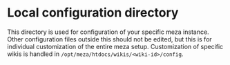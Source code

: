 Local configuration directory
=============================

This directory is used for configuration of your specific meza instance. Other configuration files outside this should not be edited, but this is for individual customization of the entire meza setup. Customization of specific wikis is handled in `/opt/meza/htdocs/wikis/<wiki-id>/config`.
